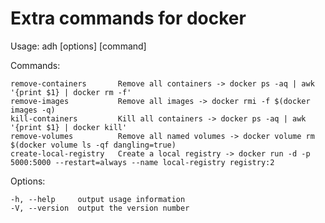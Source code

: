 # Extra commands for docker

  Usage: adh [options] [command]


  Commands:

    remove-containers       Remove all containers -> docker ps -aq | awk '{print $1} | docker rm -f'
    remove-images           Remove all images -> docker rmi -f $(docker images -q)
    kill-containers         Kill all containers -> docker ps -aq | awk '{print $1} | docker kill'
    remove-volumes          Remove all named volumes -> docker volume rm $(docker volume ls -qf dangling=true)
    create-local-registry   Create a local registry -> docker run -d -p 5000:5000 --restart=always --name local-registry registry:2

  Options:

    -h, --help     output usage information
    -V, --version  output the version number
